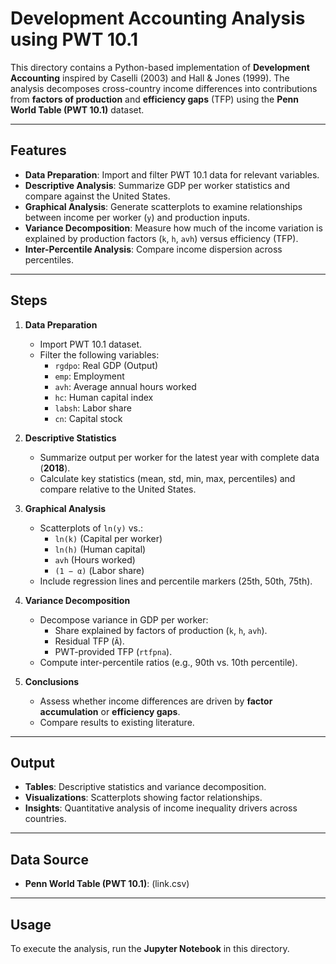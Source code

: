 # Development Accounting Analysis using PWT 10.1  

This directory contains a Python-based implementation of **Development Accounting** inspired by Caselli (2003) and Hall & Jones (1999). The analysis decomposes cross-country income differences into contributions from **factors of production** and **efficiency gaps** (TFP) using the **Penn World Table (PWT 10.1)** dataset.  

---

## Features  
- **Data Preparation**: Import and filter PWT 10.1 data for relevant variables.  
- **Descriptive Analysis**: Summarize GDP per worker statistics and compare against the United States.  
- **Graphical Analysis**: Generate scatterplots to examine relationships between income per worker (`y`) and production inputs.  
- **Variance Decomposition**: Measure how much of the income variation is explained by production factors (`k`, `h`, `avh`) versus efficiency (TFP).  
- **Inter-Percentile Analysis**: Compare income dispersion across percentiles.  

---

## Steps  
1. **Data Preparation**  
   - Import PWT 10.1 dataset.  
   - Filter the following variables:  
     - `rgdpo`: Real GDP (Output)  
     - `emp`: Employment  
     - `avh`: Average annual hours worked  
     - `hc`: Human capital index  
     - `labsh`: Labor share  
     - `cn`: Capital stock  

2. **Descriptive Statistics**  
   - Summarize output per worker for the latest year with complete data (**2018**).  
   - Calculate key statistics (mean, std, min, max, percentiles) and compare relative to the United States.  

3. **Graphical Analysis**  
   - Scatterplots of `ln(y)` vs.:  
     - `ln(k)` (Capital per worker)  
     - `ln(h)` (Human capital)  
     - `avh` (Hours worked)  
     - `(1 − α)` (Labor share)  
   - Include regression lines and percentile markers (25th, 50th, 75th).  

4. **Variance Decomposition**  
   - Decompose variance in GDP per worker:  
     - Share explained by factors of production (`k`, `h`, `avh`).  
     - Residual TFP (`Ã`).  
     - PWT-provided TFP (`rtfpna`).  
   - Compute inter-percentile ratios (e.g., 90th vs. 10th percentile).  

5. **Conclusions**  
   - Assess whether income differences are driven by **factor accumulation** or **efficiency gaps**.  
   - Compare results to existing literature.  

---

## Output  
- **Tables**: Descriptive statistics and variance decomposition.  
- **Visualizations**: Scatterplots showing factor relationships.  
- **Insights**: Quantitative analysis of income inequality drivers across countries.  

---

## Data Source  
- **Penn World Table (PWT 10.1)**: (link.csv)

---

## Usage  
To execute the analysis, run the **Jupyter Notebook** in this directory. 


